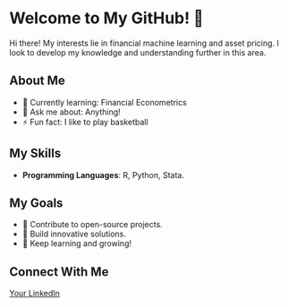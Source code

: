 # Welcome to My GitHub! 👋

Hi there! My interests lie in financial machine learning and asset pricing. I look to develop my knowledge and understanding further in this area.
## About Me

- 🌱 Currently learning: Financial Econometrics
- 💬 Ask me about: Anything!
- ⚡ Fun fact: I like to play basketball

## My Skills
- **Programming Languages**: R, Python, Stata.

## My Goals
- 🌟 Contribute to open-source projects.
- 🚀 Build innovative solutions.
- 📖 Keep learning and growing!

## Connect With Me
[Your LinkedIn](https://www.linkedin.com/in/yannis-cheung/) 
